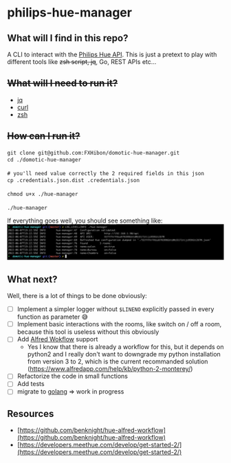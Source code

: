 # philips-hue-manager

## What will I find in this repo?
A CLI to interact with the [Philips Hue API](https://developers.meethue.com/develop/get-started-2/).
This is just a pretext to play with different tools like ~~zsh script, jq~~, Go, REST APIs etc...


## ~~What will I need to run it?~~
  - [jq](https://stedolan.github.io/jq/)
  - [curl](https://curl.se/)
  - [zsh](https://ohmyz.sh/)

## ~~How can I run it?~~

```shell
git clone git@github.com:FXHibon/domotic-hue-manager.git
cd ./domotic-hue-manager

# you'll need value correctly the 2 required fields in this json
cp .credentials.json.dist .credentials.json

chmod u+x ./hue-manager

./hue-manager
```
If everything goes well, you should see something like:
![run result](docs/hue_manager.png)

## What next?

Well, there is a lot of things to be done obviously:
- [ ] Implement a simpler logger without `$LINENO` explicitly passed in every function as parameter 😅
- [ ] Implement basic interactions with the rooms, like switch on / off a room, because this tool is useless without this obviously
- [ ] Add [Alfred Wokflow](https://www.alfredapp.com/workflows/) support
  - Yes I know that there is already a workflow for this, but it depends on python2 and I really don't want to downgrade my python installation from version 3 to 2, which is the current recommanded solution (https://www.alfredapp.com/help/kb/python-2-monterey/)
- [ ] Refactorize the code in small functions
- [ ] Add tests
- [ ] migrate to [golang](https://go.dev/) => work in progress

## Resources
- [https://github.com/benknight/hue-alfred-workflow](https://github.com/benknight/hue-alfred-workflow)
- [https://developers.meethue.com/develop/get-started-2/](https://developers.meethue.com/develop/get-started-2/)
